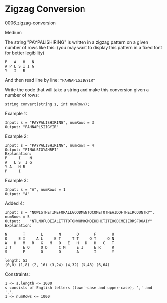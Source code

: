 # Zigzag Conversion

0006.zigzag-conversion

Medium

The string "PAYPALISHIRING" is written in a zigzag pattern on a given number of rows like this: (you may want to display this pattern in a fixed font for better legibility)

```
P   A   H   N
A P L S I I G
Y   I   R
```
And then read line by line: `"PAHNAPLSIIGYIR"`

Write the code that will take a string and make this conversion given a number of rows:

`string convert(string s, int numRows);`


Example 1:

```
Input: s = "PAYPALISHIRING", numRows = 3
Output: "PAHNAPLSIIGYIR"
```

Example 2:

```
Input: s = "PAYPALISHIRING", numRows = 4
Output: "PINALSIGYAHRPI"
Explanation:
P     I    N
A   L S  I G
Y A   H R
P     I
```

Example 3:

```
Input: s = "A", numRows = 1
Output: "A"
```

Added 4:

```
Input: s = "NOWISTHETIMEFORALLGOODMENTOCOMETOTHEAIDOFTHEIRCOUNTRY", numRows = 5
Output:    "NTLNOFUOEIALETTTOTONWHMRGMOEHDHCTITEOODCMEIERRSFOOAIY"
Explanation:

N       T       L       N       O       F       U
O     E I     A L     E T     T T     O T     O N
W   H   M   R   G   M   O   E   H   D   H   C   T
I T     E O     O D     C M     E I     E R     R
S       F       O       O       A       I       Y
```
```
length: 53
(0,0) (1,8) (2, 16) (3,24) (4,32) (5,48) (6,64)

```

Constraints:

```
1 <= s.length <= 1000
s consists of English letters (lower-case and upper-case), ',' and '.'.
1 <= numRows <= 1000
```